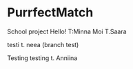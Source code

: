 # PurrfectMatch

School project
Hello! T:Minna
Moi T.Saara

testi t. neea (branch test)

Testing testing t. Anniina
